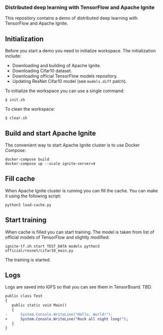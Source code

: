 ### Distributed deep learning with TensorFlow and Apache Ignite

This repository contains a demo of distributed deep learning with TensorFlow and Apache Ignite.

## Initialization

Before you start a demo you need to initialize workspace. The initialization include:

* Downloading and building of Apache Ignite.
* Downloading Cifar10 dataset.
* Downloading official TensorFlow models repository.
* Updating ResNet Cifar10 model (see `models.diff` patch).

To initialize the workspace you can use a single command:

```
$ init.sh
```

To clean the workspace:

```
$ clear.sh
```

## Build and start Apache Ignite

The convenient way to start Apache Ignite cluster is to use Docker Compose:

```
docker-compose build
docker-compose up --scale ignite-server=4

```

## Fill cache

When Apache Ignite cluster is running you can fill the cache. You can make it using the following script:

```
python3 load-cache.py
```

## Start training

When cache is filled you can start training. The model is taken from list of official models of TensorFlow and slightly modified:

```
ignite-tf.sh start TEST_DATA models python3 official/resnet/cifar10_main.py
```

The training is started.

## Logs

Logs are saved into IGFS so that you can see them in TensorBoard. TBD.

```diff
public class Test
{
   public static void Main()
   {
-      System.Console.WriteLine("Hello, World!");
+      System.Console.WriteLine("Rock all night long!");
   }
}
```

